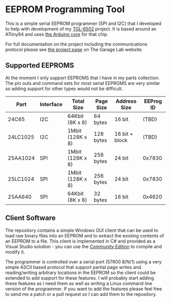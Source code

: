 # EEPROM Programming Tool

This is a simple serial EEPROM programmer (SPI and I2C) that I developed to
help with development of my [TGL-6502](http://thegaragelab.com/posts/introducing-the-tgl-6502-single-board-computer.html)
project. It is based around an ATtiny84 and uses [the Arduino core](https://github.com/damellis/attiny/)
for that chip.

For full documentation on the project including the communications protocol
please see [the project page](http://thegaragelab.com/posts/a-simple-serial-i2c-spi-eeprom-programmer.html)
on The Garage Lab website.

## Supported EEPROMS

At the moment I only support EEPROMS that I have in my parts collection. The
pin outs and command sets for most serial EEPROMS are very similar so adding
support for other types would not be difficult.

|Part    |Interface|Total Size      |Page Size|Address Size  |EEProg ID|
|--------|---------|----------------|---------|--------------|---------|
|24C65   |I2C      |64Kbit (8K x 8) |64 bytes |16 bit        |(TBD)    |
|24LC1025|I2C      |1Mbit (128K x 8)|128 bytes|16 bit + block|(TBD)    |
|25AA1024|SPI      |1Mbit (128K x 8)|256 bytes|24 bit        |0x7830   |
|25LC1024|SPI      |1Mbit (128K x 8)|256 bytes|24 bit        |0x7830   |
|25AA640 |SPI      |64Kbit (8K x 8) |32 bytes |16 bit        |0x4620   |

## Client Software

The repository contains a simple Windows GUI client that can be used to load
raw binary files into an EEPROM and to extract the existing contents of an EEPROM
to a file. This client is implemented in C# and provided as a Visual Studio
solution - you can use the [Community Edition](http://www.visualstudio.com/en-us/news/vs2013-community-vs.aspx)
to compile and modify it.

The programmer is controlled over a serial port (57600 8/N/1) using a very simple
ASCII based protocol that support partial page writes and reading/writing arbitrary
locations in the EEPROM so the client could be extended to add support for these
features. I will probably start adding these features as I need them as well as
writing a Linux command line version of the programmer. If you want to add the
features please feel free to send me a patch or a pull request so I can add them
to the repository.

